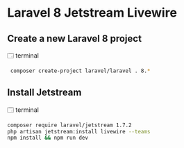 # Laravel 8 Jetstream Livewire

## Create a new Laravel 8 project

🗔 terminal

```bash
 composer create-project laravel/laravel . 8.*
```

## Install Jetstream

🗔 terminal

```bash
composer require laravel/jetstream 1.7.2
php artisan jetstream:install livewire --teams
npm install && npm run dev
```
